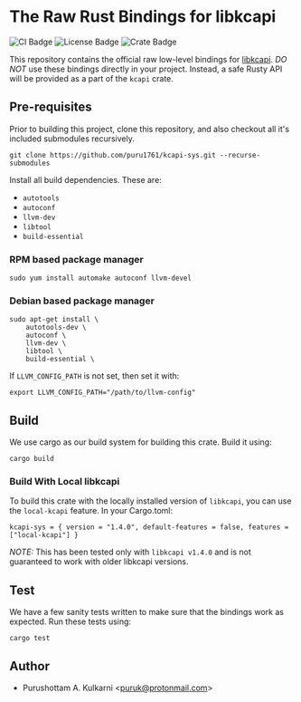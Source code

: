 # The Raw Rust Bindings for libkcapi

![CI Badge](https://github.com/puru1761/libkcapi-sys/actions/workflows/main.yml/badge.svg)
![License Badge](https://img.shields.io/github/license/puru1761/kcapi-sys)
![Crate Badge](https://img.shields.io/crates/v/kcapi-sys.svg)

This repository contains the official raw low-level bindings for
[libkcapi](https://github.com/smuellerDD/libkcapi/). *DO NOT* use these
bindings directly in your project. Instead, a safe Rusty API will be provided
as a part of the `kcapi` crate.

## Pre-requisites

Prior to building this project, clone this repository, and also checkout
all it's included submodules recursively.

```
git clone https://github.com/puru1761/kcapi-sys.git --recurse-submodules
```

Install all build dependencies. These are:

* `autotools`
* `autoconf`
* `llvm-dev`
* `libtool`
* `build-essential`

### RPM based package manager

```
sudo yum install automake autoconf llvm-devel
```

### Debian based package manager

```
sudo apt-get install \
    autotools-dev \
    autoconf \
    llvm-dev \
    libtool \
    build-essential \

```

If `LLVM_CONFIG_PATH` is not set, then set it with:

```
export LLVM_CONFIG_PATH="/path/to/llvm-config"
```

## Build

We use cargo as our build system for building this crate. Build it using:

```
cargo build
```

### Build With Local libkcapi

To build this crate with the locally installed version of `libkcapi`, you can
use the `local-kcapi` feature. In your Cargo.toml:

```
kcapi-sys = { version = "1.4.0", default-features = false, features = ["local-kcapi"] }
```

*NOTE:* This has been tested only with `libkcapi v1.4.0` and is not guaranteed
to work with older libkcapi versions.

## Test

We have a few sanity tests written to make sure that the bindings work
as expected. Run these tests using:

```
cargo test
```

## Author

* Purushottam A. Kulkarni <<puruk@protonmail.com>>
